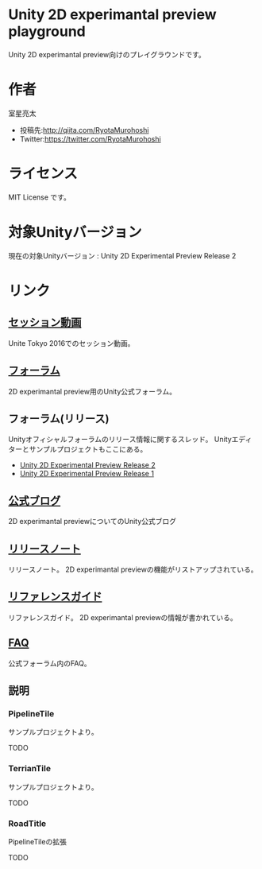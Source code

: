 # Unity 2D experimantal preview playground

Unity 2D experimantal preview向けのプレイグラウンドです。

# 作者

室星亮太

* 投稿先:http://qiita.com/RyotaMurohoshi
* Twitter:https://twitter.com/RyotaMurohoshi

# ライセンス
MIT License です。

# 対象Unityバージョン

現在の対象Unityバージョン : Unity 2D Experimental Preview Release 2

# リンク

## [セッション動画](https://www.youtube.com/watch?v=0KJLCzIKwNM)

Unite Tokyo 2016でのセッション動画。

## [フォーラム](http://forum.unity3d.com/forums/2d-experimental-preview.104/)

2D experimantal preview用のUnity公式フォーラム。

## フォーラム(リリース)

Unityオフィシャルフォーラムのリリース情報に関するスレッド。
Unityエディターとサンプルプロジェクトもここにある。

* [Unity 2D Experimental Preview Release 2](http://forum.unity3d.com/threads/2d-experimental-preview-release-2.427253/)
* [Unity 2D Experimental Preview Release 1](http://forum.unity3d.com/threads/2d-experimental-preview-release-1.407658/)

## [公式ブログ](http://blogs.unity3d.com/jp/2016/06/13/2d-experimental-preview/)

2D experimantal previewについてのUnity公式ブログ

## [リリースノート](https://docs.google.com/document/d/1V8xo3bGIK3maruX8iBGUZVhZdz50-U_lTVH31sfYiMo/edit)

リリースノート。
2D experimantal previewの機能がリストアップされている。

## [リファレンスガイド](https://docs.google.com/document/d/1fGYUBPJrJknCsYbAl4z3cOP8x6kealwjZfa2DwcXSgA/edit)

リファレンスガイド。
2D experimantal previewの情報が書かれている。

## [FAQ](http://forum.unity3d.com/threads/faq.402648/)

公式フォーラム内のFAQ。

## 説明

### PipelineTile

サンプルプロジェクトより。

TODO

### TerrianTile

サンプルプロジェクトより。

TODO

### RoadTitle

PipelineTileの拡張

TODO
